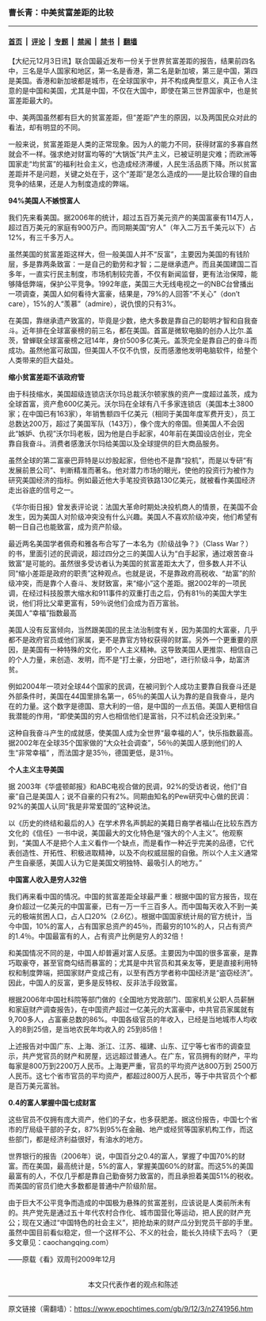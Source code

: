 ### 曹长青：中美贫富差距的比较

---

#### [首页](../../../..?n2741956) &nbsp;|&nbsp; [评论](../../../../../epoch-comment?n2741956) &nbsp;|&nbsp; [专题](../../../../../epoch-special?n2741956) &nbsp;|&nbsp; [禁闻](../../../../../epoch-news?n2741956) &nbsp;|&nbsp; [禁书](../../../../../books?n2741956) &nbsp;|&nbsp; [翻墙](https://github.com/gfw-breaker/nogfw/blob/master/README.md?n2741956)


<div class="post_content" id="artbody" itemprop="articleBody">
 <!-- article content begin -->
 <p>
  【大纪元12月3日讯】联合国最近发布一份关于世界贫富差距的报告，结果前四名中，三名是华人国家和地区，第一名是香港，第二名是新加坡，第三是中国，第四是美国。香港和新加坡都是城市，在全球国家中，并不构成典型意义，真正令人注意的是中国和美国，尤其是中国，不仅在大国中，即使在第三世界国家中，也是贫富差距最大的。
 </p>
 <p>
  中、美两国虽然都有巨大的贫富差距，但“差距”产生的原因，以及两国民众对此的看法，却有明显的不同。
 </p>
 <p>
  一般来说，贫富差距是人类的正常现象。因为人的能力不同，获得财富的多寡自然就会不一样。强求绝对财富均等的“大锅饭”共产主义，已被证明是灾难；而欧洲等国家走“均贫富”的福利社会主义，也造成经济滞缓，人民生活品质下降。所以贫富差距并不是问题，关键之处在于，这个“差距”是怎么造成的——是比较合理的自由竞争的结果，还是人为制度造成的弊端。
 </p>
 <p>
  <b>
   94%美国人不嫉恨富人
  </b>
 </p>
 <p>
  我们先来看美国。据2006年的统计，超过五百万美元资产的美国富豪有114万人，超过百万美元的家庭有900万户。而同期美国“穷人”（年入二万五千美元以下）占12%，有三千多万人。
 </p>
 <p>
  虽然美国的贫富差距这样大，但一般美国人并不“反富”，主要因为美国的有钱阶层，多是靠两条致富：一是自己的勤劳和才智；二是继承遗产。而且美国建国二百多年，一直实行民主制度，市场机制较完善，不仅有新闻监督，更有法治保障，能够降低弊端，保护公平竞争。1992年底，美国三大无线电视之一的NBC台曾播出一项调查，美国人如何看待大富豪，结果是，79%的人回答“不关心”（don’t care），15%的人“羡慕”（admire），说仇恨的只有3%。
 </p>
 <p>
  在美国，靠继承遗产致富的，毕竟是少数，绝大多数是靠自己的聪明才智和自我奋斗。近年排在全球富豪榜的前三名，都在美国。首富是微软电脑的创办人比尔.盖茨，曾蝉联全球富豪榜之冠14年，身价500多亿美元。盖茨完全是靠自己的奋斗而成功。虽然他富可敌国，但美国人不仅不仇恨，反而感激他发明电脑软件，给整个人类带来的巨大益处。
 </p>
 <p>
  <b>
   缩小贫富差距不该政府管
  </b>
 </p>
 <p>
  由于科技缩水，美国超级连锁店沃尔玛总裁沃尔顿家族的资产一度超过盖茨，成为全球首富，资产愈600亿美元。沃尔玛在全球有八千多家连锁店（美国本土3800家；在中国已有163家），年销售额四千亿美元（相同于美国年度军费开支），员工总数达200万，超过了美国军队（143万），像个庞大的帝国。但美国人不会因此“嫉妒、仇视”沃尔玛老板，因为他是白手起家，40年前在美国设店创业，完全靠自我奋斗。消费者感激沃尔玛给美国以及全球提供的巨大商品服务。
 </p>
 <p>
  虽然全球的第二富豪巴菲特是以炒股起家，但他也不是靠“投机”，而是以专研“有发展前景公司”、判断精准而著名。他对潜力市场的眼光，使他的投资行为被作为研究美国经济的指标。例如最近他大手笔投资铁路130亿美元，就被看作美国经济走出谷底的信号之一。
 </p>
 <p>
  《华尔街日报》曾发表评论说：法国大革命时期处决投机商人的情景，在美国不会发生，因为美国人对阶级冲突没有什么兴趣。美国人不喜欢阶级冲突，他们希望有朝一日自己也能致富，成为资产阶级。
 </p>
 <p>
  最近两名美国学者佩奇和雅各布合写了一本名为《阶级战争？》（Class War？）的书，里面引述的民调说，超过四分之三的美国人认为“白手起家，通过艰苦奋斗致富”是可能的。虽然很多受访者认为美国的贫富差距太大了，但多数人并不认同“缩小差距是政府的职责”这种观点。也就是说，不是靠政府高税收、“劫富”的阶级冲突，而是靠个人奋斗、发财致富，来“缩小”这个差距。据2002年的一项民调，在经过科技股票大缩水和911事件的双重打击之后，仍有81％的美国大学生说，他们将比父辈更富有，59％说他们会成为百万富翁。
  <br/>
  美国人“幸福”指数最高
 </p>
 <p>
  美国人没有反富倾向，当然跟美国的民主法治制度有关，因为美国的大富豪，几乎都不是政府官员或他们家属，更不是靠官方特权获得的财富。另外一个更重要的原因，是美国有一种特殊的文化，即个人主义精神。这导致美国人更推崇、相信自己的个人力量，来创造、发明，而不是“打土豪，分田地”，进行阶级斗争，劫富济贫。
 </p>
 <p>
  例如2004年一项对全球44个国家的民调，在被问到个人成功主要靠自我奋斗还是外部条件时，美国在44国里排名第一，65％的美国人认为靠的是自我奋斗，是内在的力量。这个数字是德国、意大利的一倍，是中国的一点五倍。美国人更相信自我潜能的作用，“即使美国的穷人也相信他们是富翁，只不过机会还没到来。”
 </p>
 <p>
  这种自我奋斗产生的成就感，使美国人成为全世界“最幸福的人”，快乐指数最高。据2002年在全球35个国家做的“大众社会调查”，56％的美国人感到他们的人生“非常幸福” ，而法国才是35％，德国更低，是31％。
 </p>
 <p>
  <b>
   个人主义主导美国
  </b>
 </p>
 <p>
  据 2003年《华盛顿邮报》和ABC电视合做的民调，92%的受访者说，他们“自豪”自己是美国人；说不自豪的只有2%。同期由知名的Pew研究中心做的民调：92%的美国人认同“我是非常爱国的”这种说法。
 </p>
 <p>
  以《历史的终结和最后的人》在学术界名声鹊起的美籍日裔学者福山在比较东西方文化的《信任》一书中说，美国最大的文化特色是“强大的个人主义”。他观察到，“美国人不是把个人主义看作一个缺点，而是看作一种近乎完美的品德，它代表创造性、开拓性、积极进取精神，以及不向权威屈服的自傲。所以个人主义通常产生自豪感，美国人认为它是美国文明独特、最吸引人的地方。”
 </p>
 <p>
  <b>
   中国富人收入是穷人32倍
  </b>
 </p>
 <p>
  我们再来看中国的情况。中国的贫富差距全球最严重：根据中国的官方报告，现在身价超过一亿美元的中国富豪，已有一万一千三百多人。而中国每天收入不到一美元的极端贫困人口，占人口20%（2.6亿）。根据中国国家统计局的官方统计，当今中国，10%的富人，占有国家总资产的45％，而最穷的10%的人，只占有资产的1.4％。中国最富有的人，占有资产比例是穷人的32倍！
 </p>
 <p>
  和美国情况不同的是，中国人却普遍对富人反感。主要因为中国的很多富豪，是靠巧取豪夺，甚至官商勾结而暴富的；尤其是中共官员和其亲友等，更是直接利用特权和制度弊端，把国家财产变成己有，以至有西方学者称中国经济是“盗窃经济”。因此，中国人的反富，更多是反特权、反非法手段致富。
 </p>
 <p>
  根据2006年中国社科院等部门做的《全国地方党政部门、国家机关公职人员薪酬和家庭财产调查报告》，在中国资产超过一亿美元的大富豪中，中共官员家属就有9,700多人，占富豪总数的86%。中国各级官员的年收入，已经是当地城市人均收入的8到25倍，是当地农民年均收入的 25到85倍！
 </p>
 <p>
  上述报告对中国广东、上海、浙江、江苏、福建、山东、辽宁等七省市的调查显示，共产党官员的财产和房屋，远远超过普通人。在广东，官员拥有的财产，平均每家是800万到2200万人民币。上海更严重，官员的平均资产达800万到 2500万人民币。这七个省市官员的平均资产，都超过800万人民币，等于中共官员个个都是百万美元富翁。
 </p>
 <p>
  <b>
   0.4的富人掌握中国七成财富
  </b>
 </p>
 <p>
  这些官员不仅拥有庞大资产，他们的子女，也多获肥差。据这份报告，中国七个省市的厅局级干部的子女，87%到95%在金融、地产或经贸等国家机构工作，而这些部门，都是经济利益很好，有油水的地方。
 </p>
 <p>
  世界银行的报告（2006年）说，中国百分之0.4的富人，掌握了中国70%的财富。而在美国，最高统计是，5%的富人，掌握美国60%的财富。而这5%的美国最富有的人，不仅几乎都是靠自己勤奋努力致富的，而且承担着美国51%的税收。而美国的官员们绝大多数都是普通中产阶级阶层。
 </p>
 <p>
  由于巨大不公平竞争而造成的中国极为悬殊的贫富差别，应该说是人类前所未有的。共产党先是通过五十年代农村合作化、城市国营化等运动，把人民的财产充公；现在又通过“中国特色的社会主义”，把抢劫来的财产瓜分到党员干部的手里。虽然中国目前看似稳定，但一个这样不公、不义的社会，能长久持续下去吗？（更多文章见：caochangqing.com）
 </p>
 <p>
  ——原载《看》双周刊2009年12月
  <br/>
  <font color="#ffffff">
   (http://www.dajiyuan.com)
  </font>
  <br/>
  <center>
   <font class="GY13">
    本文只代表作者的观点和陈述
   </font>
  </center>
 </p>
 <!-- article content end -->
 <div id="below_article_ad">
 </div>
</div>


---

原文链接（需翻墙）：https://www.epochtimes.com/gb/9/12/3/n2741956.htm